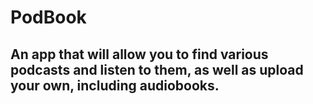 # PodBook


## An app that will allow you to find various podcasts and listen to them, as well as upload your own, including audiobooks.


